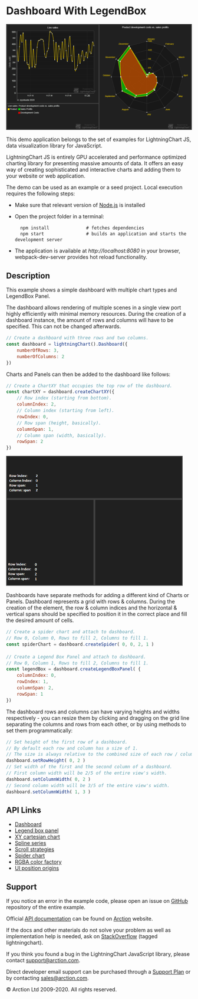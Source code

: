 # Dashboard With LegendBox

![Dashboard With LegendBox](dashboardWithLegendbox.png)

This demo application belongs to the set of examples for LightningChart JS, data visualization library for JavaScript.

LightningChart JS is entirely GPU accelerated and performance optimized charting library for presenting massive amounts of data. It offers an easy way of creating sophisticated and interactive charts and adding them to your website or web application.

The demo can be used as an example or a seed project. Local execution requires the following steps:

- Make sure that relevant version of [Node.js](https://nodejs.org/en/download/) is installed
- Open the project folder in a terminal:

        npm install              # fetches dependencies
        npm start                # builds an application and starts the development server

- The application is available at *http://localhost:8080* in your browser, webpack-dev-server provides hot reload functionality.


## Description

This example shows a simple dashboard with multiple chart types and LegendBox Panel.

The dashboard allows rendering of multiple scenes in a single view port highly efficiently with minimal memory resources. During the creation of a dashboard instance, the amount of rows and columns will have to be specified. This can not be changed afterwards.

```javascript
// Create a dashboard with three rows and two columns.
const dashboard = lightningChart().Dashboard({
    numberOfRows: 3,
    numberOfColumns: 2
})
```

Charts and Panels can then be added to the dashboard like follows:

```javascript
// Create a ChartXY that occupies the top row of the dashboard.
const chartXY = dashboard.createChartXY({
    // Row index (starting from bottom).
    columnIndex: 2,
    // Column index (starting from left).
    rowIndex: 0,
    // Row span (height, basically).
    columnSpan: 1,
    // Column span (width, basically).
    rowSpan: 2
})
```

[//]: # "IMPORTANT: The assets will not show before README.md is built - relative path is different!"

![](./assets/dashboardPositioning.png)

Dashboards have separate methods for adding a different kind of Charts or Panels. Dashboard represents a grid with rows & columns. During the creation of the element, the row & column indices and the horizontal & vertical spans should be specified to position it in the correct place and fill the desired amount of cells.

```javascript
// Create a spider chart and attach to dashboard.
// Row 0, Column 0, Rows to fill 2, Columns to fill 1.
const spiderChart = dashboard.createSpider( 0, 0, 2, 1 )

// Create a Legend Box Panel and attach to dashboard.
// Row 0, Column 1, Rows to fill 2, Columns to fill 1.
const legendBox = dashboard.createLegendBoxPanel( {
    columnIndex: 0,
    rowIndex: 1,
    columnSpan: 2,
    rowSpan: 1
})
```

The dashboard rows and columns can have varying heights and widths respectively - you can resize them by clicking and dragging on the grid line separating the columns and rows from each other, or by using methods to set them programmatically:

```javascript
// Set height of the first row of a dashboard.
// By default each row and column has a size of 1.
// The size is always relative to the combined size of each row / column.
dashboard.setRowHeight( 0, 2 )
// Set width of the first and the second column of a dashboard.
// First column width will be 2/5 of the entire view's width.
dashboard.setColumnWidth( 0, 2 )
// Second column width will be 3/5 of the entire view's width.
dashboard.setColumnWidth( 1, 3 )
```


## API Links

* [Dashboard]
* [Legend box panel]
* [XY cartesian chart]
* [Spline series]
* [Scroll strategies]
* [Spider chart]
* [RGBA color factory]
* [UI position origins]


## Support

If you notice an error in the example code, please open an issue on [GitHub][0] repository of the entire example.

Official [API documentation][1] can be found on [Arction][2] website.

If the docs and other materials do not solve your problem as well as implementation help is needed, ask on [StackOverflow][3] (tagged lightningchart).

If you think you found a bug in the LightningChart JavaScript library, please contact support@arction.com.

Direct developer email support can be purchased through a [Support Plan][4] or by contacting sales@arction.com.

[0]: https://github.com/Arction/
[1]: https://www.arction.com/lightningchart-js-api-documentation/
[2]: https://www.arction.com
[3]: https://stackoverflow.com/questions/tagged/lightningchart
[4]: https://www.arction.com/support-services/

© Arction Ltd 2009-2020. All rights reserved.


[Dashboard]: https://www.arction.com/lightningchart-js-api-documentation/v2.1.0/classes/dashboard.html
[Legend box panel]: https://www.arction.com/lightningchart-js-api-documentation/v2.1.0/classes/uilegendboxpanel.html
[XY cartesian chart]: https://www.arction.com/lightningchart-js-api-documentation/v2.1.0/classes/chartxy.html
[Spline series]: https://www.arction.com/lightningchart-js-api-documentation/v2.1.0/classes/splineseries.html
[Scroll strategies]: https://www.arction.com/lightningchart-js-api-documentation/v2.1.0/globals.html#axisscrollstrategies
[Spider chart]: https://www.arction.com/lightningchart-js-api-documentation/v2.1.0/classes/spiderchart.html
[RGBA color factory]: https://www.arction.com/lightningchart-js-api-documentation/v2.1.0/globals.html#colorrgba
[UI position origins]: https://www.arction.com/lightningchart-js-api-documentation/v2.1.0/globals.html#uiorigins

